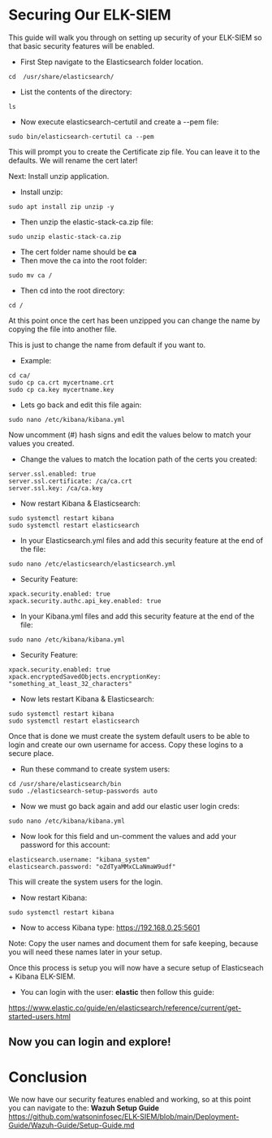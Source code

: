 # Securing Our ELK-SIEM

This guide will walk you through on setting up security of your ELK-SIEM so that basic security features will be enabled.

- First Step navigate to the Elasticsearch folder location.

~~~
cd  /usr/share/elasticsearch/
~~~

- List the contents of the directory:

~~~
ls
~~~

- Now execute elasticsearch-certutil and create a --pem file:

~~~
sudo bin/elasticsearch-certutil ca --pem
~~~

This will prompt you to create the Certificate zip file. You can leave it to the defaults. We will rename the cert later!

Next: Install unzip application.

- Install unzip:

~~~
sudo apt install zip unzip -y
~~~

- Then unzip the elastic-stack-ca.zip file:

~~~
sudo unzip elastic-stack-ca.zip
~~~

- The cert folder name should be **ca**
- Then move the ca into the root folder: 

~~~
sudo mv ca /
~~~

- Then cd into the root directory:

~~~
cd /
~~~

At this point once the cert has been unzipped you can change the name by copying the file into another file.

This is just to change the name from default if you want to.

- Example:

~~~
cd ca/
sudo cp ca.crt mycertname.crt
sudo cp ca.key mycertname.key
~~~

- Lets go back and edit this file again:
~~~
sudo nano /etc/kibana/kibana.yml
~~~

Now uncomment (#) hash signs and edit the values below to match your values you created.

- Change the values to match the location path of the certs you created:

~~~
server.ssl.enabled: true
server.ssl.certificate: /ca/ca.crt
server.ssl.key: /ca/ca.key
~~~

- Now restart Kibana & Elasticsearch:

~~~
sudo systemctl restart kibana
sudo systemctl restart elasticsearch
~~~


- In your Elasticsearch.yml files and add this security feature at the end of the file:

~~~
sudo nano /etc/elasticsearch/elasticsearch.yml
~~~
- Security Feature:

~~~
xpack.security.enabled: true
xpack.security.authc.api_key.enabled: true
~~~

- In your Kibana.yml files and add this security feature at the end of the file:

~~~
sudo nano /etc/kibana/kibana.yml
~~~
- Security Feature:

~~~
xpack.security.enabled: true
xpack.encryptedSavedObjects.encryptionKey: "something_at_least_32_characters"
~~~

- Now lets restart Kibana & Elasticsearch:

~~~
sudo systemctl restart kibana
sudo systemctl restart elasticsearch
~~~



Once that is done we must create the system default users to be able to login and create our own username for access. Copy these logins to a secure place.

- Run these command to create system users:

~~~
cd /usr/share/elasticsearch/bin
sudo ./elasticsearch-setup-passwords auto
~~~

- Now we must go back again and add our elastic user login creds:

~~~
sudo nano /etc/kibana/kibana.yml
~~~

- Now look for this field and un-comment the values and add your password for this account:

~~~
elasticsearch.username: "kibana_system"
elasticsearch.password: "oZdTyaMMxCLaNmaW9udf"
~~~

This will create the system users for the login.

- Now restart Kibana:

~~~
sudo systemctl restart kibana
~~~

- Now to access Kibana type: https://192.168.0.25:5601


Note: Copy the user names and document them for safe keeping, because you will need these names later in your setup.

Once this process is setup you will now have a secure setup of Elasticseach + Kibana ELK-SIEM.

- You can login with the user: **elastic** then follow this guide:

https://www.elastic.co/guide/en/elasticsearch/reference/current/get-started-users.html


## Now you can login and explore!

# Conclusion

We now have our security features enabled and working, so at this point you can navigate to the: **Wazuh Setup Guide** 
https://github.com/watsoninfosec/ELK-SIEM/blob/main/Deployment-Guide/Wazuh-Guide/Setup-Guide.md

